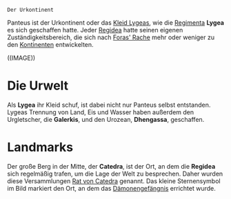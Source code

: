 	Der Urkontinent

Panteus ist der Urkontinent oder das [Kleid Lygeas](Lygeas%20Kleid.md), wie die [Regimenta](Die%20Regimenta) **Lygea** es sich geschaffen hatte. Jeder [Regidea](Die%20Regidea) hatte seinen eigenen Zuständigkeitsbereich, die sich nach [Foras' Rache](Foras'%20Rache.md) mehr oder weniger zu den [Kontinenten](Die%20Kontinente.md) entwickelten.

((IMAGE))

# Die Urwelt
Als **Lygea** ihr Kleid schuf, ist dabei nicht nur Panteus selbst entstanden. Lygeas Trennung von Land, Eis und Wasser haben außerdem den Urgletscher, die **Galerkis**, und den Urozean, **Dhengassa**, geschaffen.

# Landmarks
Der große Berg in der Mitte, der **Catedra**, ist der Ort, an dem die **Regidea** sich regelmäßig trafen, um die Lage der Welt zu besprechen. Daher wurden diese Versammlungen [Rat von Catedra](Die%20Regidea#Der%20Rat%20von%20Catedra) genannt. Das kleine Sternensymbol im Bild markiert den Ort, an dem das [Dämonengefängnis](Das%20Dämonengefängnis.md) errichtet wurde.